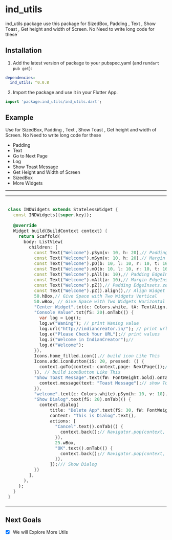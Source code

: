 # ind_utils

ind_utils package use this package for SizedBox, Padding , Text , Show Toast , Get height and width
of Screen. No Need to write long code for these`

## Installation

1. Add the latest version of package to your pubspec.yaml (and run`dart pub get`):

```yaml
dependencies:
  ind_utils: ^0.0.8
```

2. Import the package and use it in your Flutter App.

```dart
import 'package:ind_utils/ind_utils.dart';
```

## Example

Use for SizedBox, Padding , Text , Show Toast , Get height and width
of Screen. No Need to write long code for these

- Padding
- Text
- Go to Next Page
- Log
- Show Toast Message
- Get Height and Width of Screen
- SizedBox
- More Widgets


<hr>

<table>
<tr>
<td>

```dart

class INDWidgets extends StatelessWidget {
  const INDWidgets({super.key});

  @override
  Widget build(BuildContext context) {
    return Scaffold(
      body: ListView(
        children: [
          const Text("Welcome").pSym(v: 10, h: 20),// Padding EdgeInsets.symmetric
          const Text("Welcome").mSym(v: 10, h: 20),// Margin EdgeInsets.symmetric
          const Text("Welcome").pO(b: 10, l: 10, r: 10, t: 10),// Padding EdgeInsets.only
          const Text("Welcome").mO(b: 10, l: 10, r: 10, t: 10),// Margin EdgeInsets.only
          const Text("Welcome").pAll(a: 10),// Padding EdgeInsets.all
          const Text("Welcome").mAll(a: 10),// Margin EdgeInsets.all
          const Text("Welcome").pZ(),// Padding EdgeInsets.zero
          const Text("Welcome").pZ().align(),// Align Widget
          50.hBox,// Give Space with Two Widgets Vertical
          50.wBox, // Give Space with Two Widgets Horizontal
          "Center Widget".txt(c: Colors.white, tA: TextAlign.center, fS: 30, fW: FontWeight.bold).center(),// Center Widget
          "Console Value".txt(fS: 20).onTab(() {
            var log = Log();
            log.w("Waning"); // print Waning value
            log.url("http://indiancreator.in/"); // print url
            log.e("Please Check Your URL");// print values
            log.i("Welcome in IndianCreator");// 
            log.d("Welcome");
          }),
          Icons.home_filled.icon(),// build icon Like This
          Icons.add.iconButton(iS: 20, pressed: () {
            context.goTo(context: context,page: NextPage());/// Open New Page
          }), // build iconButton Like This
          "Show Toast Message".text(fW: FontWeight.bold).onTab(() {
            context.message(text: "Toast Message");// show Toast Message
          }),
          "welcome".text(c: Colors.white).pSym(h: 10, v: 10).card(color: Colors.indigoAccent),// Card Widget
          "Show Dialog".text(fS: 20).onTab(() {
            context.dialog(
                title: "Delete App".text(fS: 30, fW: FontWeight.bold),
                content: "This is Dialog".text(),
                actions: [
                  "Cancel".text().onTab(() {
                    context.back();// Navigator.pop(context, false); No Need to write This
                  }),
                  25.wBox,
                  "OK".text().onTab(() {
                    context.back();// Navigator.pop(context, false); No Need to write This
                  }),
                ]);/// Show Dialog
          })
        ],
      ),
    );
  }
}

```

</td>
<td>
</td>
</tr>
</table>

## Next Goals

- [x] We will Explore More Utils